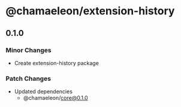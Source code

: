 # @chamaeleon/extension-history

## 0.1.0

### Minor Changes

- Create extension-history package

### Patch Changes

- Updated dependencies
  - @chamaeleon/core@0.1.0
